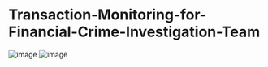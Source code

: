 # Transaction-Monitoring-for-Financial-Crime-Investigation-Team
![image](https://github.com/user-attachments/assets/fe5c9bef-baac-4dc2-a946-65b7f2000fa8)
![image](https://github.com/user-attachments/assets/16ba1808-793d-49f7-b067-a936ac2b7abd)

